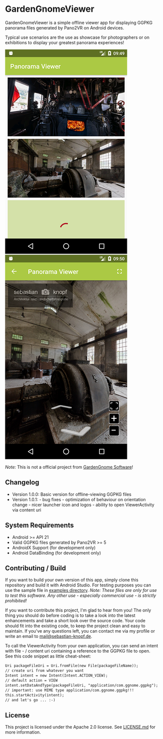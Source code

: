 # GardenGnomeViewer
GardenGnomeViewer is a simple offline viewer app for displaying GGPKG panorama files generated by Pano2VR on Android devices.

Typical use scenarios are the use as showcase for photographers or on exhibitions to display your greatest panorama experiences!

![Screenshot](examples/Screenshot1.png) ![Screenshot](examples/Screenshot2.png)

*Note:* This is not a official project from [GardenGnome Software](https://www.ggnome.com)!

## Changelog
* Version 1.0.0:    Basic version for offline-viewing GGPKG files
* Version 1.0.1:    - bug fixes
                    - optimization of behaviour on orientation change
                    - nicer launcher icon and logos
                    - ability to open ViewerActivity via content uri

## System Requirements
* Android >= API 21
* Valid GGPKG files generated by Pano2VR >= 5
* AndroidX Support (for development only)
* Android DataBinding (for development only)

## Contributing / Build
If you want to build your own version of this app, simply clone this repository and build it with Android Studio.
For testing purposes you can use the sample file in [examples directory](examples/). *Note: These files are only for use to test
this software. Any other use - especially commercial use - is strictly prohibited!*

If you want to contribute this project, I'm glad to hear from you! The only thing you should do before coding
is to take a look into the latest enhancements and take a short look over the source code. Your code should fit into
the existing code, to keep the project clean and easy to maintain. If you've any questions left, you can
contact me via my profile or write an email to [mail@sebastian-knopf.de](mailto:mail@sebastian-knopf.de).

To call the ViewerActivity from your own application, you can send an intent with file - / content uri containing
a reference to the GGPKG file to open. See this code snippet as little cheat-sheet:

```
Uri packageFileUri = Uri.fromFile(new File(packageFileName));               // create uri from whatever you want
Intent intent = new Intent(Intent.ACTION_VIEW);                             // default action = VIEW
intent.setDataAndType(packageFileUri, "application/com.ggnome.ggpkg");      // important: use MIME type application/com.ggnome.ggpkg!!!
this.startActivity(intent);                                                 // and let's go ... :-)
```

## License
This project is licensed under the Apache 2.0 license. See [LICENSE.md](LICENSE.md) for more information.
